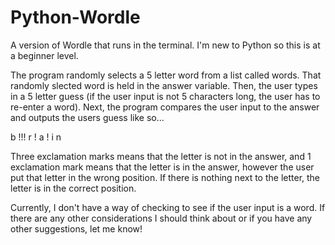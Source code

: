 # Python-Wordle
A version of Wordle that runs in the terminal. I'm new to Python so this is at a beginner level.

The program randomly selects a 5 letter word from a list called words. That randomly slected word is held in the answer variable.
Then, the user types in a 5 letter guess (if the user input is not 5 characters long, the user has to re-enter a word).
Next, the program compares the user input to the answer and outputs the users guess like so...

b !!!
r !
a !
i
n

Three exclamation marks means that the letter is not in the answer, and 1 exclamation mark means that the letter is in the answer,
however the user put that letter in the wrong position. If there is nothing next to the letter, the letter is in the correct position.

Currently, I don't have a way of checking to see if the user input is a word. If there are any other considerations I should think about
or if you have any other suggestions, let me know!
